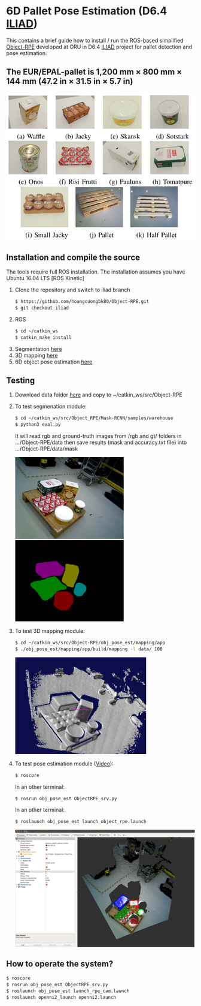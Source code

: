 # 6D Pallet Pose Estimation (D6.4 [ILIAD](https://iliad-project.eu))
This contains a brief guide how to install / run the ROS-based simplified [Object-RPE](https://sites.google.com/view/object-rpe) developed at ORU in D6.4 [ILIAD](https://iliad-project.eu) project for pallet detection and pose estimation.

## The EUR/EPAL-pallet is 1,200 mm × 800 mm × 144 mm (47.2 in × 31.5 in × 5.7 in)
![The set of 11 objects](figs/ex1.png)

## Installation and compile the source
The tools require full ROS installation. The installation assumes you have Ubuntu 16.04 LTS [ROS Kinetic]
1. Clone the repository and switch to iliad branch
   ```bash
   $ https://github.com/hoangcuongbk80/Object-RPE.git
   $ git checkout iliad
   ```
2. ROS
   ```bash
   $ cd ~/catkin_ws
   $ catkin_make install
   ```
3. Segmentation [here](https://github.com/hoangcuongbk80/Object-RPE/tree/iliad/Mask_RCNN)
4. 3D mapping [here](https://github.com/hoangcuongbk80/Object-RPE/tree/iliad/obj_pose_est/mapping)
5. 6D object pose estimation [here](https://github.com/hoangcuongbk80/Object-RPE/tree/iliad/DenseFusion)

## Testing

1. Download data folder [here](https://drive.google.com/file/d/1dzwcLOiakkSLiUoJXkPD8-QkIBFTJMXQ/view?usp=sharing) and copy to ~/catkin_ws/src/Object-RPE

2. To test segmenation module:
   ```bash
   $ cd ~/catkin_ws/src/Object_RPE/Mask-RCNN/samples/warehouse
   $ python3 eval.py
   ```
   It will read rgb and ground-truth images from /rgb and gt/ folders in .../Object-RPE/data
   then save results (mask and accuracy.txt file) into .../Object-RPE/data/mask

   <img src="figs/ex_rgb.png" width="290" /><img src="figs/ex_mask.png" width="290" />

3. To test 3D mapping module:
   ```bash
   $ cd ~/catkin_ws/src/Object-RPE/obj_pose_est/mapping/app
   $ ./obj_pose_est/mapping/app/build/mapping -l data/ 100
   ```
   <img src="figs/mapping.png" width="350" />

4. To test pose estimation module ([Video](https://www.youtube.com/watch?v=1CSoOjFgP-I)): 
   ```bash
   $ roscore
   ```
   In an other terminal:
   ```bash
   $ rosrun obj_pose_est ObjectRPE_srv.py
   ```
   In an other terminal:
   ```bash
   $ roslaunch obj_pose_est launch_object_rpe.launch
   ```
   <img src="figs/rviz.png" width="600" />

## How to operate the system?

   ```bash
   $ roscore
   $ rosrun obj_pose_est ObjectRPE_srv.py
   $ roslaunch obj_pose_est launch_rpe_cam.launch
   $ roslaunch openni2_launch openni2.launch
   ```
